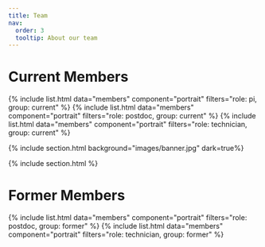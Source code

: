 ```yaml
---
title: Team
nav:
  order: 3
  tooltip: About our team
---
```


# <i class="fas fa-users"></i>Current Members

{% include list.html data="members" component="portrait" filters="role: pi, group: current" %}
{% include list.html data="members" component="portrait" filters="role: postdoc, group: current" %}
{% include list.html data="members" component="portrait" filters="role: technician, group: current" %}

{% include section.html background="images/banner.jpg" dark=true%}

{% include section.html %}

# Former Members

{% include list.html data="members" component="portrait" filters="role: postdoc, group: former" %}
{% include list.html data="members" component="portrait" filters="role: technician, group: former" %}
